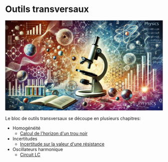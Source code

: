 # Outils transversaux

![](images/outils_transversaux.webp)

Le bloc de outils transversaux se découpe en plusieurs chapitres:

* Homogénéité
  * [Calcul de l'horizon d'un trou noir](../exercices/outils/horizon_trou_noir.md)
* Incertitudes
  * [Incertitude sur la valeur d'une résistance](../exercices/outils/incertitudes_resistance.md)
* Oscillateurs harmonique
  * [Circuit LC](../exercices/outils/oscillateur_harmonique_LC.md)
